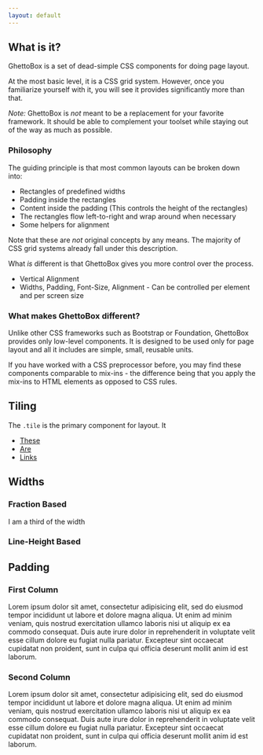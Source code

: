 ```yaml
---
layout: default
---
```


## What is it?

GhettoBox is a set of dead-simple CSS components for doing page layout.

At the most basic level, it is a CSS grid system. However, once you familiarize yourself with it, you will see it provides significantly more than that.

<!--
It encourages creating designs rapidly at the template level AKA doing [Mockups in Markup](#).
-->

<div class="cs-2 pad-sm rnd-xs" markdown="1">

 *Note:* GhettoBox is *not* meant to be a replacement for your favorite framework. It should be able to complement your toolset while staying out of the way as much as possible.

</div>

### Philosophy

The guiding principle is that most common layouts can be broken down into:

- Rectangles of predefined widths
- Padding inside the rectangles
- Content inside the padding (This controls the height of the rectangles)
- The rectangles flow left-to-right and wrap around when necessary
- Some helpers for alignment

Note that these are *not* original concepts by any means. The majority of CSS grid systems already fall under this description.

What *is* different is that GhettoBox gives you more control over the process.

- Vertical Alignment
- Widths, Padding, Font-Size, Alignment - Can be controlled per element and per screen size

<!--
### Give it Five Minutes

For many of you, this may sound like crazy talk, but I urge you to take five minutes and let it absorb. You have little to lose by trying it.


	https://www.lucidchart.com/techblog/2014/01/31/atomic-css-tool-set/
	https://github.com/nemophrost/atomic-css
	http://www.smashingmagazine.com/2013/10/21/challenging-css-best-practices-atomic-approach/
	https://www.npmjs.org/package/atom-css
	? http://forum.upcase.com/t/thoughts-on-single-use-atomic-css-classes/2873/4
-->

### What makes GhettoBox different?

Unlike other CSS frameworks such as Bootstrap or Foundation, GhettoBox provides only low-level components. It is designed to be used only for page layout and all it includes are simple, small, reusable units.

If you have worked with a CSS preprocessor before, you may find these components comparable to mix-ins - the difference being that you apply the mix-ins to HTML elements as opposed to CSS rules.


<!--

### Why should I use it?

GhettoBox was created to alleviate some of the more frustrating aspects presented in other CSS framework:

- Vertical Alignment can't be done using floats
- Div Soup from nested row/col structures
- Specificity Wars

If any of the above have presented problems for you in the past, you may want to give GhettoBox a try.

-->

## Tiling

The `.tile` is the primary component for layout. It 

<div class="cs-1">
	<ul class="tiles tiles-justify">
		<li class="tile">
			<a href="#">
				These
			</a>
		</li>
		<li class="tile">
			<a href="#">
				Are
			</a>
		</li>
		<li class="tile">
			<a href="#">
				Links
			</a>
		</li>
	</ul>
</div>

## Widths

### Fraction Based

<div>
	<div class="w-1-3 cs-2">
		I am a third of the width
	</div>
</div>

### Line-Height Based

## Padding

<div class="tiles">
	<div class="cs-1 tile w-1-2 pad-md">
		<h3>First Column</h3>
		<p>
			Lorem ipsum dolor sit amet, consectetur adipisicing elit, sed do eiusmod
			tempor incididunt ut labore et dolore magna aliqua. Ut enim ad minim veniam,
			quis nostrud exercitation ullamco laboris nisi ut aliquip ex ea commodo
			consequat. Duis aute irure dolor in reprehenderit in voluptate velit esse
			cillum dolore eu fugiat nulla pariatur. Excepteur sint occaecat cupidatat non
			proident, sunt in culpa qui officia deserunt mollit anim id est laborum.
		</p>
	</div
	><div class="cs-2 tile w-1-2 pad-md">
		<h3>Second Column</h3>
		<p>
			Lorem ipsum dolor sit amet, consectetur adipisicing elit, sed do eiusmod
			tempor incididunt ut labore et dolore magna aliqua. Ut enim ad minim veniam,
			quis nostrud exercitation ullamco laboris nisi ut aliquip ex ea commodo
			consequat. Duis aute irure dolor in reprehenderit in voluptate velit esse
			cillum dolore eu fugiat nulla pariatur. Excepteur sint occaecat cupidatat non
			proident, sunt in culpa qui officia deserunt mollit anim id est laborum.
		</p>
	</div>
</div>